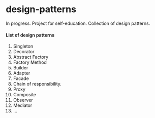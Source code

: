# design-patterns
In progress. Project for self-education. Collection of design patterns.

#### List of design patterns
1. Singleton
2. Decorator
3. Abstract Factory
4. Factory Method
5. Builder
6. Adapter
7. Facade
8. Chain of responsibility.
9. Proxy
10. Composite
11. Observer
12. Mediator
13. ...
